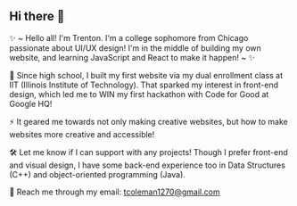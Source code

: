 ## Hi there 👋

<!--
**tdcoleman127/tdcoleman127** is a ✨ _special_ ✨ repository because its `README.md` (this file) appears on your GitHub profile.

Here are some ideas to get you started:

- 🔭 I’m currently working on ...
- 🌱 I’m currently learning ...
- 👯 I’m looking to collaborate on ...
- 🤔 I’m looking for help with ...
- 💬 Ask me about ...
- 📫 How to reach me: ...
- 😄 Pronouns: ...
- ⚡ Fun fact: ...
-->


✨ ~ Hello all! I'm Trenton. I'm a college sophomore from Chicago passionate about UI/UX design! I'm in the middle of building my own website, and learning JavaScript and React to make it happen! ~ ✨

🥇 Since high school, I built my first website via my dual enrollment class at IIT (Illinois Institute of Technology). That sparked my interest in front-end design, which led me to WIN my first hackathon with Code for Good at Google HQ!

⚡ It geared me towards not only making creative websites, but how to make websites more creative and accessible!

🛠️ Let me know if I can support with any projects! Though I prefer front-end and visual design, I have some back-end experience too in Data Structures (C++) and object-oriented programming (Java).

📧 Reach me through my email: tcoleman1270@gmail.com
